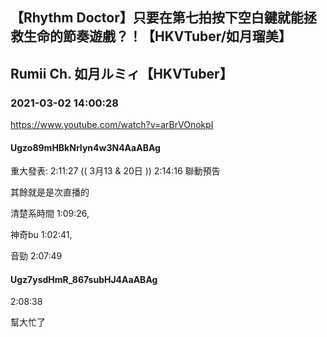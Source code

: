 ## 【Rhythm Doctor】只要在第七拍按下空白鍵就能拯救生命的節奏遊戲？！【HKVTuber/如月瑠美】
## Rumii Ch. 如月ルミィ【HKVTuber】
### 2021-03-02 14:00:28
https://www.youtube.com/watch?v=arBrVOnokpI
#### Ugzo89mHBkNrIyn4w3N4AaABAg
重大發表: 2:11:27  (( 3月13 & 20日 ))    2:14:16 聯動預告

其餘就是是次直播的

清楚系時間  1:09:26,

神奇bu 1:02:41,

音勁  2:07:49

#### Ugz7ysdHmR_867subHJ4AaABAg
2:08:38 

幫大忙了

